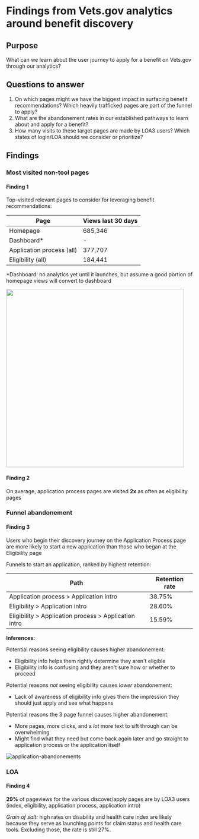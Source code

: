 # Findings from Vets.gov analytics around benefit discovery

## Purpose 

What can we learn about the user journey to apply for a benefit on Vets.gov through our analytics?

## Questions to answer

1. On which pages might we have the biggest impact in surfacing benefit recommendations? Which heavily trafficked pages are part of the funnel to apply?
2. What are the abandonement rates in our established pathways to learn about and apply for a benefit?
3. How many visits to these target pages are made by LOA3 users? Which states of login/LOA should we consider or prioritize?

## Findings

### Most visited non-tool pages

#### Finding 1

Top-visited relevant pages to consider for leveraging benefit recommendations:

| Page | Views last 30 days |
| ---- | ------------------ |
| Homepage | 685,346 |
| Dashboard\* | - |
| Application process (all) | 377,707 |
| Eligibility (all) | 184,441 |

\*Dashboard: no analytics yet until it launches, but assume a good portion of homepage views will convert to dashboard

<img width="480" src="https://github.com/department-of-veterans-affairs/vets.gov-team/blob/master/Products/Identity/Personalization/Recommendations/Discovery/Images/total-pageviews.png">

#### Finding 2

On average, application process pages are visited **2x** as often as eligibility pages

### Funnel abandonement

#### Finding 3

Users who begin their discovery journey on the Application Process page are more likely to start a new application than those who began at the Eligibility page

Funnels to start an application, ranked by highest retention:

| Path | Retention rate |
| ---- | -------------- |
| Application process > Application intro | 38.75% |
| Eligibility > Application intro | 28.60% |
| Eligibility > Application process > Application intro | 15.59% |

**Inferences:**

Potential reasons seeing eligibility causes higher abandonement:
- Eligibility info helps them rightly determine they aren't eligible
- Eligibility info is confusing and they aren't sure how or whether to proceed

Potential reasons *not* seeing eligibility causes *lower* abandonement:
- Lack of awareness of eligibility info gives them the impression they should just apply and see what happens

Potential reasons the 3 page funnel causes higher abandonement:
- More pages, more clicks, and a *lot* more text to sift through can be overwhelming
- Might find what they need but come back again later and go straight to application process or the application itself

![application-abandonements](https://github.com/department-of-veterans-affairs/vets.gov-team/blob/master/Products/Identity/Personalization/Recommendations/Discovery/Images/application-abandonements.png)

### LOA

#### Finding 4

**29%** of pageviews for the various discover/apply pages are by LOA3 users (index, eligibility, application process, application intro)

*Grain of salt:* high rates on disability and health care index are likely because they serve as launching points for claim status and health care tools. Excluding those, the rate is still 27%.

